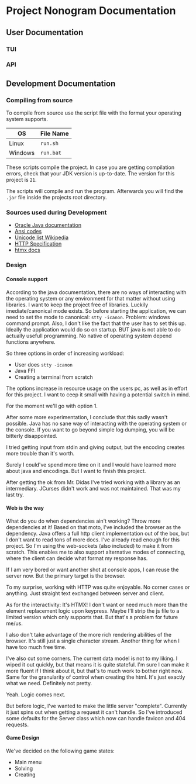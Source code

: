 # Project Nonogram Documentation

## User Documentation

### TUI

### API

## Development Documentation

### Compiling from source

To compile from source use the script file with the format your operating system supports.

| OS      | File Name |
|---------|-----------|
| Linux   | `run.sh`  |
| Windows | `run.bat` |

These scripts compile the project.
In case you are getting compilation errors, check that your JDK version is up-to-date.
The version for this project is `21`.

The scripts will compile and run the program.
Afterwards you will find the `.jar` file inside the projects root directory.

### Sources used during Development

- [Oracle Java documentation](https://docs.oracle.com/en/java/javase/22/)
- [Ansi codes](https://gist.github.com/fnky/458719343aabd01cfb17a3a4f7296797)
- [Unicode list Wikipedia](https://en.wikipedia.org/wiki/List_of_Unicode_characters)
- [HTTP Specification](https://www.rfc-editor.org/rfc/rfc9110.html)
- [htmx docs]()

### Design

#### Console support

According to the java documentation,
there are no ways of interacting with the operating system
or any environment for that matter without using libraries.
I want to keep the project free of libraries.
Luckily imediate/canonical mode exists.
So before starting the application, 
we can need to set the mode to canonical: `stty -icanon`.
Problem: windows command prompt.
Also, I don't like the fact that the user has to set this up.
Ideally the application would do so on startup.
BUT java is not able to do actually usefull programming.
No native of operating system depend functions anywhere.

So three options in order of increasing workload:
- User does `stty -icanon`
- Java FFI
- Creating a terminal from scratch

The options increase in resource usage on the users pc,
as well as in effort for this project.
I want to ceep it small with having a potential switch in mind.

For the moment we'll go with option 1.

After some more experimentation, I conclude that this sadly wasn't possible.
Java has no sane way of interacting with the operating system or the console.
If you want to go beyond simple log dumping, you will be bitterly disappointed.

I tried getting input from stdin and giving output,
but the encoding creates more trouble than it's worth.

Surely I could've spend more time on it and I would have learned more about java and encodings.
But I want to finish this project.

After getting the ok from Mr. Didas I've tried working with a library as an intermediary.
JCurses didn't work and was not maintained.
That was my last try.

#### Web is the way

What do you do when dependencies ain't working? Throw more dependencies at it!
Based on that moto, I've included the browser as the dependency.
Java offers a full http client implementation out of the box, 
but I don't want to read tons of more docs.
I've already read enough for this project.
So I'm using the web-sockets (also included) to make it from scratch.
This enables me to also support alternative modes of connecting, 
where the client can decide what format my response has.

If I am very bored or want another shot at console apps, I can reuse the server now.
But the primary target is the browser.

To my surprise, working with HTTP was quite enjoyable.
No corner cases or anything.
Just straight text exchanged between server and client.

As for the interactivity: It's HTMX!
I don't want or need much more than the element replacement logic upon keypress.
Maybe I'll strip the js file to a limited version which only supports that.
But that's a problem for future me/us.

I also don't take advantage of the more rich rendering abilities of the browser.
It's still just a single character stream.
Another thing for when I have too much free time.

I've also cut some corners.
The current data model is not to my liking.
I wiped it out quickly, but that means it is quite stateful.
I'm sure I can make it more fluent if I think about it,
but that's to much work to bother right now.
Same for the granularity of control when creating the html.
It's just exactly what we need.
Definitely not pretty.

Yeah.
Logic comes next.

But before logic, I've wanted to make the little server "complete".
Currently it just spins out when getting a request it can't handle.
So I've introduced some defaults for the Server class which now can
handle favicon and 404 requests.

#### Game Design

We've decided on the following game states:

- Main menu
- Solving
- Creating







